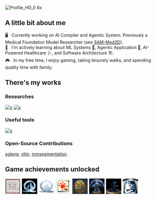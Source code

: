 ![Profile_HD_0 6x](https://github.com/user-attachments/assets/31d60b72-7a7b-4838-92f9-425744b171a4)

## A little bit about me

🖥️ &nbsp; Currently working on AI Compiler and Agentic System. Previously a Medical Foundation Model Researcher (see [SAM-Med3D](https://github.com/uni-medical/SAM-Med3D.git)).\
🧠 &nbsp; I'm actively learning about ML Systems 🔧, Agentic Application 🤖, AI-Powered Healthcare 🩺, and Software Architecture 🏗️.\
🎮 &nbsp; In my free time, I enjoy gaming, taking leisurely walks, and spending quality time with family.

## There's my works
### Researches

[![x](https://img.shields.io/badge/Prompable_Seg-SAM--Med3D-93C5FD?style=for-the-badge)](https://github.com/uni-medical/SAM-Med3D)
[![x](https://img.shields.io/badge/Scalable_Seg-STU--Net-6EE7B7?style=for-the-badge)](https://github.com/uni-medical/STU-Net)

### Useful tools

[![x](https://img.shields.io/badge/Medical_AI_Toolkit-MedIM-FDBA74?style=for-the-badge)](https://github.com/uni-medical/pytorch-medical-image-models)

### Open-Source Contributions

[sglang](https://github.com/sgl-project/sglang), [vllm](https://github.com/vllm-project/vllm), [mmsegmentation](https://github.com/open-mmlab/mmsegmentation).

## Game achievements unlocked

<div style="display: flex; justify-content: flex-start; gap: 5px;">
  <img src="assets/BlackMyth.jpg"        width="50" alt="Game Achievement">
  <img src="assets/BearAndWolf.jpg"      width="50" alt="Game Achievement">
  <img src="assets/FatherAndSon.jpg"     width="50" alt="Game Achievement">
  <img src="assets/MHR.png"              width="50" alt="Game Achievement">
  <img src="assets/MHW.png"              width="50" alt="Game Achievement">
  <img src="assets/ElderRing_HD.png"     width="50" alt="Game Achievement">
  <img src="assets/DarkSouls.png"        width="50" alt="Game Achievement">
  <img src="assets/DanganronpaV3.png"    width="50" alt="Game Achievement">
</div>
